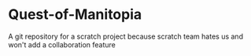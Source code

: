 # Quest-of-Manitopia
A git repository for a scratch project because scratch team hates us and won't add a collaboration feature
